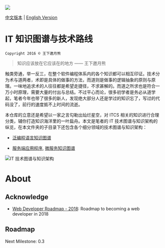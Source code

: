 ![](https://parg.co/Uhb)

[中文版本](README.md) | [English Version](./README-en.md)

# IT 知识图谱与技术路线

`Copyright 2016 © 王下邀月熊`

> 知识应该放在它应该在的地方
> —— 王下邀月熊

触类旁通，举一反三，在整个软件编程体系内的各个知识都可以相互印证。技术分为术与道两者，术即是具体的做事的方法，而道则是做事的逻辑抽象的原则与原理。一味地追求术的人往往都是希望走捷径，不求甚解的。而道之所求也是符合一万小时原理，需要大量的付出与总结。不过平心而论，很多初学者是务必从道学起，笔者今年也带了很多的新人，发现绝大部分人还是学过的知识忘了，写过的代码没了，前行的速度抵不上时间的流逝。

本仓库的立意还是希望以一家之言勾勒出灿烂星空，对 ITCS 相关的知识进行合理分类，辅你打造知识海洋里的一叶扁舟。本文是笔者的 IT 技术图谱与知识架构的纵览，在本文件夹的子目录下还包含各个细分领域的技术图谱与知识架构：

* [泛编程语言知识图谱](./ServerSideApplication/ServerSideApplication-MindMap.md)

- [服务端应用程序](./ServerSideApplication/ServerSideApplication-MindMap.md), [微服务知识图谱](./ServerSideApplication/ServerSideApplication-MindMap.md#微服务)

![IT 技术图谱与知识架构](https://parg.co/UZ1)

# About

## Acknowledge

* [Web Developer Roadmap - 2018](https://github.com/kamranahmedse/developer-roadmap): Roadmap to becoming a web developer in 2018

## Roadmap

Next Milestone: 0.3
